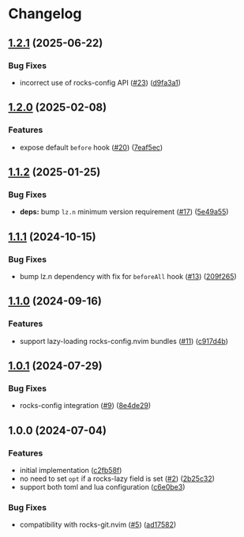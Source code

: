 # Changelog

## [1.2.1](https://github.com/nvim-neorocks/rocks-lazy.nvim/compare/v1.2.0...v1.2.1) (2025-06-22)


### Bug Fixes

* incorrect use of rocks-config API ([#23](https://github.com/nvim-neorocks/rocks-lazy.nvim/issues/23)) ([d9fa3a1](https://github.com/nvim-neorocks/rocks-lazy.nvim/commit/d9fa3a1fd442bae322de37363023c1a8e3614dc9))

## [1.2.0](https://github.com/nvim-neorocks/rocks-lazy.nvim/compare/v1.1.2...v1.2.0) (2025-02-08)


### Features

* expose default `before` hook ([#20](https://github.com/nvim-neorocks/rocks-lazy.nvim/issues/20)) ([7eaf5ec](https://github.com/nvim-neorocks/rocks-lazy.nvim/commit/7eaf5ec2947f165b6d7cb56caa4520ab0cbfdc09))

## [1.1.2](https://github.com/nvim-neorocks/rocks-lazy.nvim/compare/v1.1.1...v1.1.2) (2025-01-25)


### Bug Fixes

* **deps:** bump `lz.n` minimum version requirement ([#17](https://github.com/nvim-neorocks/rocks-lazy.nvim/issues/17)) ([5e49a55](https://github.com/nvim-neorocks/rocks-lazy.nvim/commit/5e49a550cd2a068b2e0e5f76382bec5afd0c48cc))

## [1.1.1](https://github.com/nvim-neorocks/rocks-lazy.nvim/compare/v1.1.0...v1.1.1) (2024-10-15)


### Bug Fixes

* bump lz.n dependency with fix for `beforeAll` hook ([#13](https://github.com/nvim-neorocks/rocks-lazy.nvim/issues/13)) ([209f265](https://github.com/nvim-neorocks/rocks-lazy.nvim/commit/209f26526801527321dd98933676a1c83bb05694))

## [1.1.0](https://github.com/nvim-neorocks/rocks-lazy.nvim/compare/v1.0.1...v1.1.0) (2024-09-16)


### Features

* support lazy-loading rocks-config.nvim bundles ([#11](https://github.com/nvim-neorocks/rocks-lazy.nvim/issues/11)) ([c917d4b](https://github.com/nvim-neorocks/rocks-lazy.nvim/commit/c917d4bccfa315c18fffb05d1258f3825f2914eb))

## [1.0.1](https://github.com/nvim-neorocks/rocks-lazy.nvim/compare/v1.0.0...v1.0.1) (2024-07-29)


### Bug Fixes

* rocks-config integration ([#9](https://github.com/nvim-neorocks/rocks-lazy.nvim/issues/9)) ([8e4de29](https://github.com/nvim-neorocks/rocks-lazy.nvim/commit/8e4de29933e886a912cc8ef02060fa24d5e83503))

## 1.0.0 (2024-07-04)


### Features

* initial implementation ([c2fb58f](https://github.com/nvim-neorocks/rocks-lazy.nvim/commit/c2fb58fe7a18683edb750e20d9bb3e7992317ddb))
* no need to set `opt` if a rocks-lazy field is set ([#2](https://github.com/nvim-neorocks/rocks-lazy.nvim/issues/2)) ([2b25c32](https://github.com/nvim-neorocks/rocks-lazy.nvim/commit/2b25c32b6439ecb3a12f9ef3cb299d97d96c9db6))
* support both toml and lua configuration ([c6e0be3](https://github.com/nvim-neorocks/rocks-lazy.nvim/commit/c6e0be37f11f0847cc8f1716d5667668cbbcc792))


### Bug Fixes

* compatibility with rocks-git.nvim ([#5](https://github.com/nvim-neorocks/rocks-lazy.nvim/issues/5)) ([ad17582](https://github.com/nvim-neorocks/rocks-lazy.nvim/commit/ad175823af27345cde539e49d0b02dc348ee8c2e))
